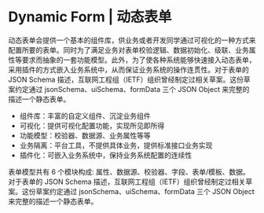 # Dynamic Form | 动态表单

动态表单会提供一个基本的组件库，供业务或者开发同学通过可视化的一种方式来配置所要的表单。同时为了满足业务对表单校验逻辑、数据初始化、级联、业务属性等要求而抽象的一套功能模型。此外，为了使各种系统能够快速接入动态表单，采用插件的方式嵌入业务系统中，从而保证业务系统的操作连贯性。对于表单的 JSON Schema 描述，互联网工程组（IETF）组织曾经制定过相关草案。这份草案约定通过 jsonSchema、uiSchema、formData 三个 JSON Object 来完整的描述一个静态表单。

- 组件库：丰富的自定义组件、沉淀业务组件
- 可视化：提供可视化配置功能，实现所见即所得
- 功能模型：校验器、数据源、业务属性等等
- 业务隔离：平台工具，不提供具体业务，提供标准接口业务实现
- 插件化：可嵌入业务系统中，保持业务系统配置的连续性

表单模型共有 6 个模块构成: 属性、数据源、校验器、字段、表单/模板、数据。对于表单的 JSON Schema 描述，互联网工程组（IETF）组织曾经制定过相关草案。这份草案约定通过 jsonSchema、uiSchema、formData 三个 JSON Object 来完整的描述一个静态表单。
